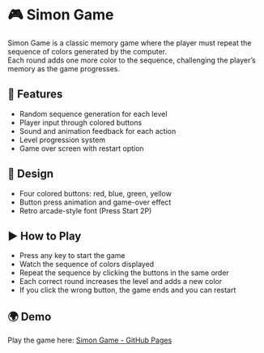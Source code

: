 # 🎮 Simon Game

Simon Game is a classic memory game where the player must repeat the sequence of colors generated by the computer.  
Each round adds one more color to the sequence, challenging the player’s memory as the game progresses.

## 🎵 Features
- Random sequence generation for each level
- Player input through colored buttons
- Sound and animation feedback for each action
- Level progression system
- Game over screen with restart option

## 🎨 Design
- Four colored buttons: red, blue, green, yellow
- Button press animation and game-over effect
- Retro arcade-style font (Press Start 2P)


## ▶️ How to Play

- Press any key to start the game  
- Watch the sequence of colors displayed  
- Repeat the sequence by clicking the buttons in the same order  
- Each correct round increases the level and adds a new color  
- If you click the wrong button, the game ends and you can restart  


## 🌍 Demo
Play the game here: [Simon Game - GitHub Pages](https://avelic5.github.io/Simon-Game/)
